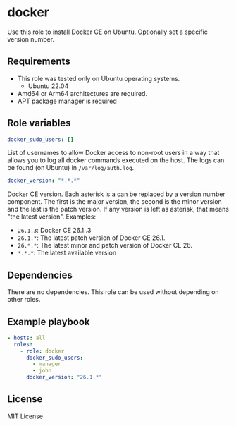docker
======

Use this role to install Docker CE on Ubuntu.
Optionally set a specific version number.

Requirements
------------

- This role was tested only on Ubuntu operating systems.
  - Ubuntu 22.04 
- Amd64 or Arm64 architectures are required.
- APT package manager is required

Role variables
--------------

```yaml
docker_sudo_users: []
```
List of usernames to allow Docker access to non-root users in a way that
allows you to log all docker commands executed on the host.
The logs can be found (on Ubuntu) in `/var/log/auth.log`.

```yaml
docker_version: "*.*.*"
```

Docker CE version. Each asterisk is a can be replaced by a version number
component. The first is the major version, the second is the minor version
and the last is the patch version. If any version is left as asterisk,
that means "the latest version". Examples:

- `26.1.3`: Docker CE 26.1..3
- `26.1.*`: The latest patch version of Docker CE 26.1.
- `26.*.*`: The latest minor and patch version of Docker CE 26.
- `*.*.*`: The latest available version

Dependencies
------------

There are no dependencies. This role can be used without depending on other roles.

Example playbook
----------------

```yaml
- hosts: all
  roles:
    - role: docker
      docker_sudo_users:
        - manager
        - john
      docker_version: "26.1.*"
```

License
-------

MIT License

